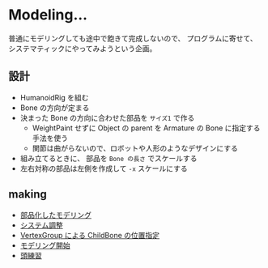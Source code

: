 # Modeling...

普通にモデリングしても途中で飽きて完成しないので、
プログラムに寄せて、システマティックにやってみようという企画。

## 設計

- HumanoidRig を組む
- Bone の方向が定まる
- 決まった Bone の方向に合わせた部品を `サイズ1` で作る
  - WeightPaint せずに Object の parent を Armature の Bone に指定する手法を使う
  - 関節は曲がらないので、ロボットや人形のようなデザインにする
- 組み立てるときに、 部品を `Bone の長さ` でスケールする
- 左右対称の部品は左側を作成して `-x` スケールにする

## making

- [部品化したモデリング](docs/day001.md)
- [システム調整](docs/day002.md)
- [VertexGroup による ChildBone の位置指定](docs/day003.md)
- [モデリング開始](docs/day004.md)
- [頭練習](docs/day005.md)
